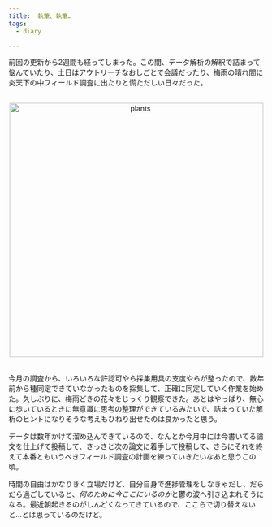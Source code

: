 ```yaml
---
title:  執筆、執筆…
tags:
  - diary

---
```


前回の更新から2週間も経ってしまった。この間、データ解析の解釈で詰まって悩んでいたり、土日はアウトリーチなおしごとで会議だったり、梅雨の晴れ間に炎天下の中フィールド調査に出たりと慌ただしい日々だった。

<!--more-->

<br>
<div align="center"><a href="https://gyazo.com/4d005bff200dfc1397928146a43c375d"><img src="https://i.gyazo.com/4d005bff200dfc1397928146a43c375d.jpg" alt="plants" width="500"/></a></div>
<br>

今月の調査から、いろいろな許認可やら採集用具の支度やらが整ったので、数年前から種同定できていなかったものを採集して、正確に同定していく作業を始めた。久しぶりに、梅雨どきの花々をじっくり観察できた。あとはやっぱり、無心に歩いているときに無意識に思考の整理ができているみたいで、詰まっていた解析のヒントになりそうな考えもひねり出せたのは良かったと思う。

データは数年かけて溜め込んできているので、なんとか今月中には今書いてる論文を仕上げて投稿して、さっさと次の論文に着手して投稿して、さらにそれを終えて本番ともいうべきフィールド調査の計画を練っていきたいなあと思うこの頃。

時間の自由はかなりきく立場だけど、自分自身で進捗管理をしなきゃだし、だらだら過ごしていると、*何のために今ここにいるのか*と鬱の波へ引き込まれそうになる。最近朝起きるのがしんどくなってきているので、ここらで切り替えないと…とは思っているのだけど。

